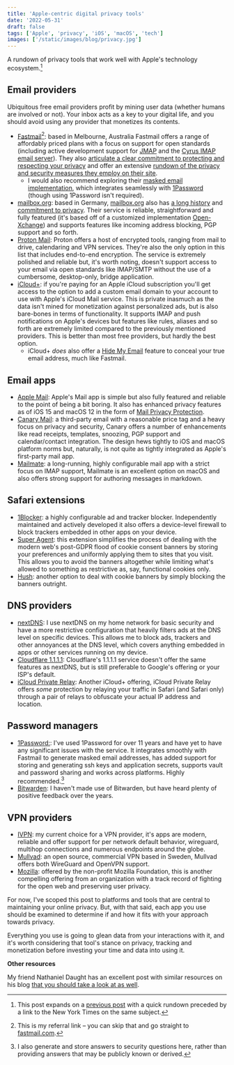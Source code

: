 ```yaml
---
title: 'Apple-centric digital privacy tools'
date: '2022-05-31'
draft: false
tags: ['Apple', 'privacy', 'iOS', 'macOS', 'tech']
images: ['/static/images/blog/privacy.jpg']
---
```


A rundown of privacy tools that work well with Apple's technology ecosystem.<!-- excerpt -->[^1]

## Email providers

Ubiquitous free email providers profit by mining user data (whether humans are involved or not). Your inbox acts as a key to your digital life, and you should avoid using any provider that monetizes its contents.

- [Fastmail](https://ref.fm/u12449450)[^2]: based in Melbourne, Australia Fastmail offers a range of affordably priced plans with a focus on support for open standards (including active development support for [JMAP](https://jmap.io) and the [Cyrus IMAP email server](https://fastmail.blog/open-technologies/why-we-contribute/)). They also [articulate a clear commitment to protecting and respecting your privacy](https://www.fastmail.com/values/) and offer an extensive [rundown of the privacy and security measures they employ on their site](https://www.fastmail.com/privacy-and-security/).
  - I would also recommend exploring their [masked email implementation](https://www.fastmail.help/hc/en-us/articles/4406536368911-Masked-Email), which integrates seamlessly with [1Password](https://1password.com) (though using 1Password isn't required).
- [mailbox.org](https://mailbox.org): based in Germany, [mailbox.org](http://mailbox.org) also has [a long history](https://mailbox.org/en/company#our-history) and [commitment to privacy](https://mailbox.org/en/company#our-mission). Their service is reliable, straightforward and fully featured (it's based off of a customized implementation [Open-Xchange](https://www.open-xchange.com)) and supports features like incoming address blocking, PGP support and so forth.
- [Proton Mail](http://protonmail.com): Proton offers a host of encrypted tools, ranging from mail to drive, calendaring and VPN services. They're also the only option in this list that includes end-to-end encryption. The service is extremely polished and reliable but, it's worth noting, doesn't support access to your email via open standards like IMAP/SMTP without the use of a cumbersome, desktop-only, bridge application.
- [iCloud+](https://support.apple.com/guide/icloud/icloud-overview-mmfc854d9604/icloud): if you're paying for an Apple iCloud subscription you'll get access to the option to add a custom email domain to your account to use with Apple's iCloud Mail service. This is private inasmuch as the data isn't mined for monetization against personalized ads, but is also bare-bones in terms of functionality. It supports IMAP and push notifications on Apple's devices but features like rules, aliases and so forth are extremely limited compared to the previously mentioned providers. This is better than most free providers, but hardly the best option.
  - iCloud+ _does_ also offer a [Hide My Email](https://support.apple.com/guide/icloud/what-you-can-do-with-icloud-and-hide-my-email-mme38e1602db/1.0/icloud/1.0) feature to conceal your true email address, much like Fastmail.

## Email apps

- [Apple Mail](https://support.apple.com/mail): Apple's Mail app is simple but also fully featured and reliable to the point of being a bit boring. It also has enhanced privacy features as of iOS 15 and macOS 12 in the form of [Mail Privacy Protection](https://support.apple.com/guide/iphone/use-mail-privacy-protection-iphf084865c7/ios).
- [Canary Mail](https://canarymail.io/): a third-party email with a reasonable price tag and a heavy focus on privacy and security, Canary offers a number of enhancements like read receipts, templates, snoozing, PGP support and calendar/contact integration. The design hews tightly to iOS and macOS platform norms but, naturally, is not quite as tightly integrated as Apple's first-party mail app.
- [Mailmate](https://freron.com/): a long-running, highly configurable mail app with a strict focus on IMAP support, Mailmate is an excellent option on macOS and also offers strong support for authoring messages in markdown.

## Safari extensions

- [1Blocker](https://1blocker.com): a highly configurable ad and tracker blocker. Independently maintained and actively developed it also offers a device-level firewall to block trackers embedded in other apps on your device.
- [Super Agent](https://www.super-agent.com): this extension simplifies the process of dealing with the modern web's post-GDPR flood of cookie consent banners by storing your preferences and uniformly applying them to sites that you visit. This allows you to avoid the banners altogether while limiting what's allowed to something as restrictive as, say, functional cookies only.
- [Hush](https://oblador.github.io/hush/): another option to deal with cookie banners by simply blocking the banners outright.

## DNS providers

- [nextDNS](https://nextdns.io/?from=m56mt3z6): I use nextDNS on my home network for basic security and have a more restrictive configuration that heavily filters ads at the DNS level on specific devices. This allows me to block ads, trackers and other annoyances at the DNS level, which covers anything embedded in apps or other services running on my device.
- [Cloudflare 1.1.1.1](https://www.cloudflare.com/learning/dns/what-is-1.1.1.1): Cloudflare's 1.1.1.1 service doesn't offer the same features as nextDNS, but is still preferable to Google's offering or your ISP's default.
- [iCloud Private Relay](https://support.apple.com/en-us/HT212614): Another iCloud+ offering, iCloud Private Relay offers _some_ protection by relaying your traffic in Safari (and Safari only) through a pair of relays to obfuscate your actual IP address and location.

## Password managers

- [1Password:](https://1password.com): I've used 1Password for over 11 years and have yet to have any significant issues with the service. It integrates smoothly with Fastmail to generate masked email addresses, has added support for storing and generating ssh keys and application secrets, supports vault and password sharing and works across platforms. Highly recommended.[^3]
- [Bitwarden](https://bitwarden.com): I haven't made use of Bitwarden, but have heard plenty of positive feedback over the years.

## VPN providers

- [IVPN](https://www.ivpn.net/): my current choice for a VPN provider, it's apps are modern, reliable and offer support for per network default behavior, wireguard, multihop connections and numerous endpoints around the globe.
- [Mullvad](https://mullvad.net/en/): an open source, commercial VPN based in Sweden, Mullvad offers both WireGuard and OpenVPN support.
- [Mozilla](https://www.mozilla.org/en-US/products/vpn/): offered by the non-profit Mozilla Foundation, this is another compelling offering from an organization with a track record of fighting for the open web and preserving user privacy.

For now, I've scoped this post to platforms and tools that are central to maintaining your online privacy. But, with that said, each app you use should be examined to determine if and how it fits with your approach towards privacy.

Everything you use is going to glean data from your interactions with it, and it's worth considering that tool's stance on privacy, tracking and monetization before investing your time and data into using it.

**Other resources**

My friend Nathaniel Daught has an excellent post with similar resources on his blog [that you should take a look at as well](https://daught.me/blog/privacy-security-tools-2022).

[^1]: This post expands on a [previous post](https://coryd.dev/blog/digital-privacy-tools) with a quick rundown preceded by a link to the New York Times on the same subject.
[^2]: This is my referral link – you can skip that and go straight to [fastmail.com](https://fastmail.com).
[^3]: I also generate and store answers to security questions here, rather than providing answers that may be publicly known or derived.
